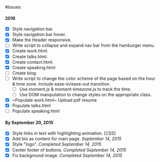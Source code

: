#Issues

#### 2016

- [x] Style navigation bar.
- [x] Style navigation bar hover.
- [x] Make the Header responsive.
- [ ] Write script to collapse and expand nav bar from the hamburger menu.
- [x] Create work.html.
- [x] Create talks.html.
- [x] Create contact.html.
- [x] Create speaking.html
- [ ] Create blog.
- [ ] Write script to change the color scheme of the page based on the hour & time zone. Include ease-in/ease-out transition.
  - [ ] Use moment.js & moment-timezone.js to track the time.
  - [ ] Use DOM manipulation to change styles on the appropriate class.
- [x] ~Populate work.html~ Upload pdf resume
- [x] Populate talks.html
- [ ] Populate speaking.html

#### By September 20, 2015

- [x] Style links in text with highlighting animation. [CSS]
- [x] Add bio as content for main page. _September 14, 2015_
- [x] Style "logo". _Completed September 14, 2015_
- [x] Center footer of buttons. _Completed September 14, 2015_
- [x] Fix background image. _Completed September 14, 2015_
